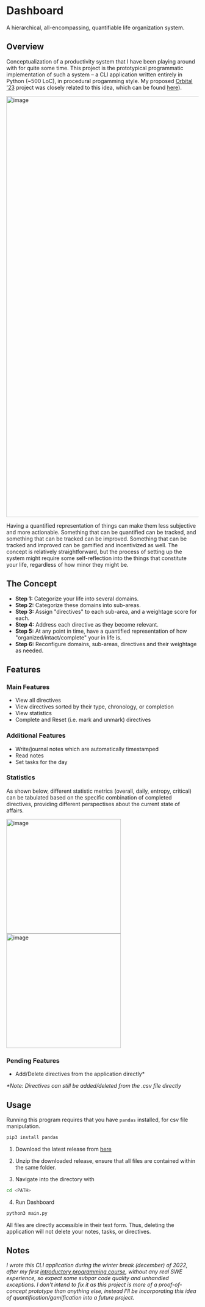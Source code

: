 # Dashboard
A hierarchical, all-encompassing, quantifiable life organization system.

## Overview
Conceptualization of a productivity system that I have been playing around with for quite some time. This project is the prototypical programmatic implementation of such a system – a CLI application written entirely in Python (~500 LoC), in procedural progamming style. My proposed [Orbital '23](https://orbital.comp.nus.edu.sg) project was closely related to this idea, which can be found [here](docs/ORTBITAL_PROPOSAL.pdf)).

<img width="1103" alt="image" src="https://github.com/sp4ce-cowboy/executive/assets/19762596/30ff9403-cda2-437f-a335-f8a34d002a61">

Having a quantified representation of things can make them less subjective and more actionable. Something that can be quantified can be tracked, and something that can be tracked can be improved. Something that can be tracked and improved can be gamified and incentivized as well. The concept is relatively straightforward, but the process of setting up the system might require some self-reflection into the things that constitute your life, regardless of how minor they might be.

## The Concept

- **Step 1:** Categorize your life into several domains.
- **Step 2:** Categorize these domains into sub-areas.
- **Step 3:** Assign "directives" to each sub-area, and a weightage score for each.
- **Step 4:** Address each directive as they become relevant.
- **Step 5:** At any point in time, have a quantified representation of how "organized/intact/complete" your in life is.
- **Step 6:** Reconfigure domains, sub-areas, directives and their weightage as needed.

## Features

### Main Features
- View all directives
- View directives sorted by their type, chronology, or completion
- View statistics
- Complete and Reset (i.e. mark and unmark) directives

### Additional Features
- Write/journal notes which are automatically timestamped
- Read notes
- Set tasks for the day

### Statistics
As shown below, different statistic metrics (overall, daily, entropy, critical) can be tabulated based on the specific combination of completed directives,
providing different perspectises about the current state of affairs.

<a>
    <img height="300" align="center" alt="image" src="https://github.com/sp4ce-cowboy/executive/assets/19762596/b44a3595-c021-4fb4-b2df-39666b132f29">

</a>
<a>
    <img height="300" align="center" alt="image" src="https://github.com/sp4ce-cowboy/executive/assets/19762596/03cdef86-3fc7-4565-aa6e-4735e1416ed7">

</a>

### Pending Features
- Add/Delete directives from the application directly*

_*Note: Directives can still be added/deleted from the .csv file directly_

## Usage
Running this program requires that you have `pandas` installed, for csv file manipulation.
   
```sh
pip3 install pandas
```

1. Download the latest release from [here](https://github.com/sp4ce-cowboy/executive/releases/tag/v1.0)

2. Unzip the downloaded release, ensure that all files are contained within the same folder.

3. Navigate into the directory with

```sh
cd <PATH>
```

4. Run Dashboard

```sh
python3 main.py
```

All files are directly accessible in their text form. Thus, deleting the application will not delete your notes, tasks, or directives.

## Notes
_I wrote this CLI application during the winter break (december) of 2022, after my first [introductory programming course](https://nusmods.com/courses/CS1010E/programming-methodology), without any real SWE experience, so expect some subpar code quality and unhandled exceptions. I don't intend to fix it as this project is more of a proof-of-concept prototype than anything else, instead I'll be incorporating this idea of quantification/gamification into a future project._

